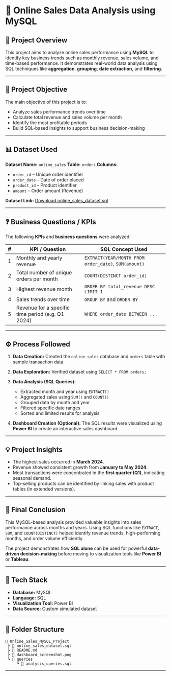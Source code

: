 # 🛒 Online Sales Data Analysis using MySQL

## 📘 Project Overview

This project aims to analyze online sales performance using **MySQL** to identify key business trends such as monthly revenue, sales volume, and time-based performance. It demonstrates real-world data analysis using SQL techniques like **aggregation**, **grouping**, **date extraction**, and **filtering**.

---

## 🎯 Project Objective

The main objective of this project is to:

* Analyze sales performance trends over time
* Calculate total revenue and sales volume per month
* Identify the most profitable periods
* Build SQL-based insights to support business decision-making

---

## 📊 Dataset Used

**Dataset Name:** `online_sales`
**Table:** `orders`
**Columns:**

* `order_id` – Unique order identifier
* `order_date` – Date of order placed
* `product_id` – Product identifier
* `amount` – Order amount (Revenue)

**Dataset Link:**
[Download online_sales_dataset.sql](sandbox:/mnt/data/online_sales_dataset.sql)

---

## ❓ Business Questions / KPIs

The following **KPIs** and **business questions** were analyzed:

| # | KPI / Question                                    | SQL Concept Used                                     |
| - | ------------------------------------------------- | ---------------------------------------------------- |
| 1 | Monthly and yearly revenue                        | `EXTRACT(YEAR/MONTH FROM order_date)`, `SUM(amount)` |
| 2 | Total number of unique orders per month           | `COUNT(DISTINCT order_id)`                           |
| 3 | Highest revenue month                             | `ORDER BY total_revenue DESC LIMIT 1`                |
| 4 | Sales trends over time                            | `GROUP BY` and `ORDER BY`                            |
| 5 | Revenue for a specific time period (e.g. Q1 2024) | `WHERE order_date BETWEEN ...`                       |

---

## ⚙️ Process Followed

1. **Data Creation:**
   Created the `online_sales` database and `orders` table with sample transaction data.

2. **Data Exploration:**
   Verified dataset using `SELECT * FROM orders;`

3. **Data Analysis (SQL Queries):**

   * Extracted month and year using `EXTRACT()`
   * Aggregated sales using `SUM()` and `COUNT()`
   * Grouped data by month and year
   * Filtered specific date ranges
   * Sorted and limited results for analysis

4. **Dashboard Creation (Optional):**
   The SQL results were visualized using **Power BI** to create an interactive sales dashboard.

---


## 💡 Project Insights

* The highest sales occurred in **March 2024**.
* Revenue showed consistent growth from **January to May 2024**.
* Most transactions were concentrated in the **first quarter (Q1)**, indicating seasonal demand.
* Top-selling products can be identified by linking sales with product tables (in extended versions).

---

## 🏁 Final Conclusion

This MySQL-based analysis provided valuable insights into sales performance across months and years.
Using SQL functions like `EXTRACT`, `SUM`, and `COUNT(DISTINCT)` helped identify revenue trends, high-performing months, and order volume efficiently.

The project demonstrates how **SQL alone** can be used for powerful **data-driven decision-making** before moving to visualization tools like **Power BI** or **Tableau**.

---

## 🧠 Tech Stack

* **Database:** MySQL
* **Language:** SQL
* **Visualization Tool:** Power BI
* **Data Source:** Custom simulated dataset

---

## 📂 Folder Structure

```
📁 Online_Sales_MySQL_Project
 ┣ 📄 online_sales_dataset.sql
 ┣ 📄 README.md
 ┣ 📄 dashboard_screenshot.png
 ┗ 📁 queries
     ┗ 📄 analysis_queries.sql
```

---

